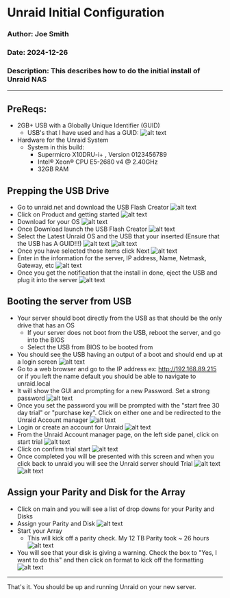 # Unraid Initial Configuration

### Author: Joe Smith

### Date: 2024-12-26

### Description: This describes how to do the initial install of Unraid NAS

--- 

## PreReqs:
- 2GB+ USB with a Globally Unique Identifier (GUID)
  - USB's that I have used and has a GUID:
  ![alt text](<../Photos/Unraid/Initial_Install/Screenshot 2024-12-26 133323.png>)
- Hardware for the Unraid System
  - System in this build:
    - Supermicro X10DRU-i+ , Version 0123456789
    - Intel® Xeon® CPU E5-2680 v4 @ 2.40GHz
    - 32GB RAM

## Prepping the USB Drive
- Go to unraid.net and download the USB Flash Creator
  ![alt text](<../Photos/Unraid/Initial_Install/Screenshot 2024-12-26 132341.png>)
- Click on Product and getting started
  ![alt text](<../Photos/Unraid/Initial_Install/Screenshot 2024-12-26 132355.png>)
- Download for your OS
  ![alt text](<../Photos/Unraid/Initial_Install/Screenshot 2024-12-26 132401.png>)
- Once Download launch the USB Flash Creator
  ![alt text](<../Photos/Unraid/Initial_Install/Screenshot 2024-12-26 133129.png>)
- Select the Latest Unraid OS and the USB that your inserted (Ensure that the USB has A GUID!!!)
  ![alt text](<../Photos/Unraid/Initial_Install/Screenshot 2024-12-26 133136.png>)
  ![alt text](<../Photos/Unraid/Initial_Install/Screenshot 2024-12-26 133213.png>)
- Once you have selected those items click Next
  ![alt text](<../Photos/Unraid/Initial_Install/Screenshot 2024-12-20 143704.png>)
- Enter in the information for the server, IP address, Name, Netmask, Gateway, etc
  ![alt text](<../Photos/Unraid/Initial_Install/Screenshot 2024-12-20 143946.png>)
- Once you get the notification that the install in done, eject the USB and plug it into the server
  ![alt text](<../Photos/Unraid/Initial_Install/Screenshot 2024-12-20 144548.png>)

## Booting the server from USB

- Your server should boot directly from the USB as that should be the only drive that has an OS
  - If your server does not boot from the USB, reboot the server, and go into the BIOS
  - Select the USB from BIOS to be booted from
- You should see the USB having an output of a boot and should end up at a login screen
  ![alt text](<../Photos/Unraid/Initial_Install/Screenshot 2024-12-20 145359.png>)
- Go to a web browser and go to the IP address ex: http://192.168.89.215 or if you left the name default you should be able to navigate to unraid.local
- It will show the GUI and prompting for a new Password. Set a strong password
  ![alt text](<../Photos/Unraid/Initial_Install/Screenshot 2024-12-20 150445.png>)
- Once you set the password you will be prompted with the "start free 30 day trial" or "purchase key". Click on either one and be redirected to the Unraid Account manager
  ![alt text](<../Photos/Unraid/Initial_Install/Screenshot 2024-12-20 150549.png>)
- Login or create an account for Unraid
  ![alt text](<../Photos/Unraid/Initial_Install/Screenshot 2024-12-26 134300.png>)
- From the Unraid Account manager page, on the left side panel, click on start trial
  ![alt text](<../Photos/Unraid/Initial_Install/Screenshot 2024-12-26 134326.png>)
- Click on confirm trial start
  ![alt text](<../Photos/Unraid/Initial_Install/Screenshot 2024-12-26 134346.png>)
- Once completed you will be presented with this screen and when you click back to unraid you will see the Unraid server should Trial
  ![alt text](<../Photos/Unraid/Initial_Install/Screenshot 2024-12-26 134728.png>)
  ![alt text](<../Photos/Unraid/Initial_Install/Screenshot 2024-12-20 151014.png>)

## Assign your Parity and Disk for the Array

- Click on main and you will see a list of drop downs for your Parity and Disks
- Assign your Parity and Disk
  ![alt text](<../Photos/Unraid/Initial_Install/Screenshot 2024-12-20 150812.png>)
- Start your Array
  - This will kick off a parity check. My 12 TB Parity took ~ 26 hours
  ![alt text](<../Photos/Unraid/Initial_Install/Screenshot 2024-12-26 135216.png>)
- You will see that your disk is giving a warning. Check the box to "Yes, I want to do this" and then click on format to kick off the formatting
  ![alt text](<../Photos/Unraid/Initial_Install/Screenshot 2024-12-20 151115.png>)


---

That's it. You should be up and running Unraid on your new server.